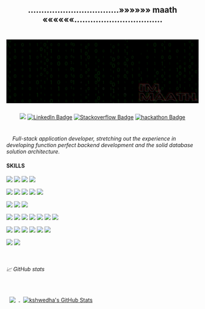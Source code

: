 ##  <div align="center">..................................»»»»»» maath ««««««.................................</span>
#  ![](./asset/light_static_.png)

<span align="center">
  
  <a href="mailto:maathmanjunathleo@gmail.com"><img src="https://img.shields.io/badge/mail-D1482?style=for-the-badge&logo=gmail&logoColor=red" /></a>
  [![LinkedIn Badge](https://img.shields.io/badge/LinkedIn-0077B1?style=for-the-badge&logo=linkedin&logoColor=white)](https://www.linkedin.com/in/kshwedha)
  [![Stackoverflow Badge](https://img.shields.io/badge/Stack_Overflow-FE7A16?style=for-the-badge&logo=stack-overflow&logoColor=white)](https://stackoverflow.com/users/10196751/maath-leo/)
  [![hackathon Badge](https://img.shields.io/badge/hackathon-D25555?style=for-the-badge&logo=hackathon&logoColor=white)](https://www.hackerearth.com/@maathRiX)
# 
</span>

<div>
  <span><i><em>
    &nbsp;&nbsp;&nbsp;&nbsp;Full-stack application developer, stretching out the experience in developing function perfect backend development and the solid database solution architecture.
    </em></i></span>
</div>

#### SKILLS
![](https://img.shields.io/badge/OS-Linux-informational?style=flat&logo=Linux&logoColor=white&color=4AB197)
![](https://img.shields.io/badge/OS-Kali-informational?style=flat&logo=KaliLinux&logoColor=white&color=4AB197)
![](https://img.shields.io/badge/OS-Fedora-informational?style=flat&logo=Fedora&logoColor=white&color=4AB197)
![](https://img.shields.io/badge/OS-Mac-informational?style=flat&logo=MacOS&logoColor=white&color=4AB197)

![](https://img.shields.io/badge/Code-Python-informational?style=flat&logo=Python&logoColor=white&color=4AB197)
![](https://img.shields.io/badge/Code-GO-informational?style=flat&logo=GO&logoColor=white&color=4AB197)
![](https://img.shields.io/badge/Code-JavaScript-informational?style=flat&logo=JavaScript&logoColor=white&color=4AB197)
![](https://img.shields.io/badge/Code-React-informational?style=flat&logo=react&logoColor=white&color=4AB197)
![](https://img.shields.io/badge/Code-C++-informational?style=flat-square&logo=c++&logoColor=white&color=4AB197)

![](https://img.shields.io/badge/fm-Django-informational?style=flat&logo=Django&logoColor=000000&color=4AB197)
![](https://img.shields.io/badge/fm-Flask-informational?style=flat&logo=Flask&logoColor=000000&color=4AB197)
![](https://img.shields.io/badge/fm-FastAPI-informational?style=flat&logo=Fastapi&logoColor=000000&color=4AB197)

![](https://img.shields.io/badge/Tools-Nginx-informational?style=flat&logo=Nginx&logoColor=white&color=4AB197)
![](https://img.shields.io/badge/Tools-Apache2-informational?style=flat&logo=ApacheTomcat&logoColor=white&color=4AB197)
![](https://img.shields.io/badge/Tools-Wireshark-informational?style=flat&logo=Wireshark&logoColor=white&color=4AB197)
![](https://img.shields.io/badge/Tools-Nmap-informational?style=flat&logo=data:image/png;base64,iVBORw0KGgoAAAANSUhEUgAAABAAAAAQCAYAAAAf8/9hAAAAAXNSR0IArs4c6QAAAARnQU1BAACxjwv8YQUAAAAJcEhZcwAADsMAAA7DAcdvqGQAAACxSURBVDhP7ZEhDgJBDEXHIZFIJBKJRCKRSI6ARK7jCEgkEolEIpFIJEfA7r5H2gRCNouHn7xk2mn/tLvlr1YNYQVV4Nlcp8ZwgLqFE0zgQz3YgEUX2Mf5EWSzeLa2D08NwCYL1ybQESw0dnzvbqBmcAfjkYlzJOYGoTRYBhpcIeUaGthXprAFp9hF7CsavOIk3lmjmWsu4E1Okc4aZrNxju1EnbLIv5EfzpW+avw9ldIAEJ46cbwm7ekAAAAASUVORK5CYII=&logoColor=white&color=4AB197)
![](https://img.shields.io/badge/Tools-Docker-informational?style=flat&logo=Docker&logoColor=white&color=4AB197)
![](https://img.shields.io/badge/Tools-Github-informational?style=flat&logo=Github&logoColor=white&color=4AB197)
![](https://img.shields.io/badge/Tools-Postman-informational?style=flat&logo=Postman&logoColor=white&color=4AB197)

![](https://img.shields.io/badge/Tools-Netlify-informational?style=flat&logo=netlify&logoColor=white&color=4AB197)
![](https://img.shields.io/badge/Tools-Jenkins-informational?style=flat&logo=jenkins&logoColor=white&color=4AB197)
![](https://img.shields.io/badge/Tools-NPM-informational?style=flat&logo=npm&logoColor=white&color=4AB197)
![](https://img.shields.io/badge/Tools-Bitbucket-informational?style=flat&logo=Bitbucket&logoColor=white&color=4AB197)
![](https://img.shields.io/badge/Tools-GitLab-informational?style=flat&logo=GitLab&logoColor=white&color=4AB197)
![](https://img.shields.io/badge/Tools-Jira-informational?style=flat&logo=Jira-Software&logoColor=white&color=4AB197)

![](https://img.shields.io/badge/dB-MongoDB-informational?style=flat&logo=MongoDB&logoColor=white&color=4AB197)
![](https://img.shields.io/badge/dB-MySQL-informational?style=flat&logo=MySQL&logoColor=white&color=4AB197)

<br>

###### &#x1f4c8; GitHub stats

<br>

<a href="https://github.com/kshwedha">
  <img align="center" style="margin:0.5rem" src="https://github-readme-stats.vercel.app/api/top-langs/?username=kshwedha&hide=html,css&title_color=4da890&text_color=c9cacc&icon_color=4AB197&bg_color=1A2B34" />
</a>

<a href="https://github.com/kshwedha">
  <img align="center" style="margin:0.5rem" src="https://github-readme-stats.vercel.app/api?username=kshwedha&show_icons=true&line_height=40&count_private=true&title_color=4da890&text_color=c9cacc&icon_color=4AB097&bg_color=1A2B34" alt="kshwedha's GitHub Stats" />
</a>

<br>
<br>
